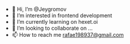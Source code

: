 - 👋 Hi, I’m @Jeygromov
- 👀 I’m interested in frontend development
- 🌱 I’m currently learning on hexet.oi 
- 💞️ I’m looking to collaborate on ...
- 📫 How to reach me rafae198937@gmail.com

<!---
Jeygromov/Jeygromov is a ✨ special ✨ repository because its `README.md` (this file) appears on your GitHub profile.
You can click the Preview link to take a look at your changes.
--->
